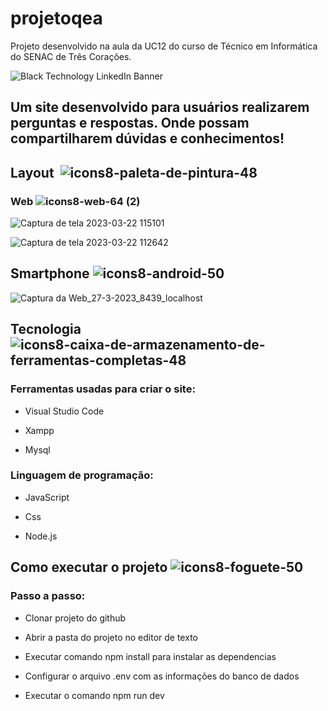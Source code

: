 # projetoqea
Projeto desenvolvido na aula da UC12 do curso de Técnico em Informática do SENAC de Três Corações. 

![Black Technology LinkedIn Banner](https://user-images.githubusercontent.com/111750542/226937781-908b1a6a-e055-4ef4-9d9f-9be04676deac.png)

## Um site desenvolvido para usuários realizarem perguntas e respostas. Onde possam compartilharem dúvidas e conhecimentos!

## Layout  ![icons8-paleta-de-pintura-48](https://user-images.githubusercontent.com/111750542/226944307-08021828-36fd-45ae-9ece-26a1cee2e9e8.png)

### Web ![icons8-web-64 (2)](https://user-images.githubusercontent.com/111750542/227933730-72b45881-d8d9-4656-bdce-92ca00accadf.png) 

![Captura de tela 2023-03-22 115101](https://user-images.githubusercontent.com/111750542/226945742-3c89f72a-b589-47be-a52f-92e75e4bd9e3.png)

![Captura de tela 2023-03-22 112642](https://user-images.githubusercontent.com/111750542/226945768-e88a6dca-6f15-4300-9188-4f9a8057124e.png) 

## Smartphone ![icons8-android-50](https://user-images.githubusercontent.com/111750542/227933264-485d51da-95c1-40d0-93e1-1b235dbfc541.png) 

![Captura da Web_27-3-2023_8439_localhost](https://user-images.githubusercontent.com/111750542/227932336-8535144c-a54e-4545-8245-6f954314c365.jpeg) 

## Tecnologia  ![icons8-caixa-de-armazenamento-de-ferramentas-completas-48](https://user-images.githubusercontent.com/111750542/226946425-f28062f2-f500-41a6-971d-fdd102b90f02.png)

### Ferramentas usadas para criar o site: 
- Visual Studio Code

- Xampp

- Mysql 

### Linguagem de programação: 
- JavaScript 

- Css 

- Node.js 
## Como executar o projeto ![icons8-foguete-50](https://user-images.githubusercontent.com/111750542/226948082-e082c215-ea7f-4e3a-932c-81711590e364.png)

### Passo a passo:
- Clonar projeto do github 

- Abrir a pasta do projeto no editor de texto 

- Executar comando npm install para instalar as dependencias

- Configurar o arquivo .env com as informações do banco de dados

- Executar o comando npm run dev
